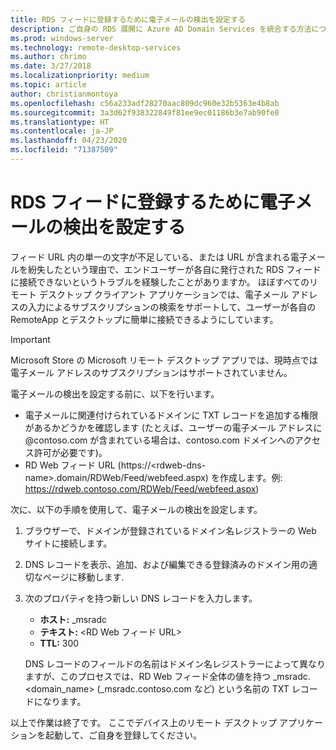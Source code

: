 ```yaml
---
title: RDS フィードに登録するために電子メールの検出を設定する
description: ご自身の RDS 展開に Azure AD Domain Services を統合する方法について説明します。
ms.prod: windows-server
ms.technology: remote-desktop-services
ms.author: chrimo
ms.date: 3/27/2018
ms.localizationpriority: medium
ms.topic: article
author: christianmontoya
ms.openlocfilehash: c56a233adf28270aac809dc960e32b5363e4b8ab
ms.sourcegitcommit: 3a3d62f938322849f81ee9ec01186b3e7ab90fe0
ms.translationtype: HT
ms.contentlocale: ja-JP
ms.lasthandoff: 04/23/2020
ms.locfileid: "71387509"
---
```

# <a name="set-up-email-discovery-to-subscribe-to-your-rds-feed"></a>RDS フィードに登録するために電子メールの検出を設定する

フィード URL 内の単一の文字が不足している、または URL が含まれる電子メールを紛失したという理由で、エンドユーザーが各自に発行された RDS フィードに接続できないというトラブルを経験したことがありますか。 ほぼすべてのリモート デスクトップ クライアント アプリケーションでは、電子メール アドレスの入力によるサブスクリプションの検索をサポートして、ユーザーが各自の RemoteApp とデスクトップに簡単に接続できるようにしています。

>[!IMPORTANT]
>Microsoft Store の Microsoft リモート デスクトップ アプリでは、現時点では電子メール アドレスのサブスクリプションはサポートされていません。

電子メールの検出を設定する前に、以下を行います。

- 電子メールに関連付けられているドメインに TXT レコードを追加する権限があるかどうかを確認します (たとえば、ユーザーの電子メール アドレスに @contoso.com が含まれている場合は、contoso.com ドメインへのアクセス許可が必要です)。
- RD Web フィード URL (https://\<rdweb-dns-name\>.domain/RDWeb/Feed/webfeed.aspx) を作成します。例: https://rdweb.contoso.com/RDWeb/Feed/webfeed.aspx)

次に、以下の手順を使用して、電子メールの検出を設定します。

1. ブラウザーで、ドメインが登録されているドメイン名レジストラーの Web サイトに接続します。
2. DNS レコードを表示、追加、および編集できる登録済みのドメイン用の適切なページに移動します.
3. 次のプロパティを持つ新しい DNS レコードを入力します。
   - **ホスト:** _msradc
   - **テキスト:** \<RD Web フィード URL\>
   - **TTL:** 300

   DNS レコードのフィールドの名前はドメイン名レジストラーによって異なりますが、このプロセスでは、RD Web フィード全体の値を持つ _msradc.\<domain_name\> (_msradc.contoso.com など) という名前の TXT レコードになります。

以上で作業は終了です。 ここでデバイス上のリモート デスクトップ アプリケーションを起動して、ご自身を登録してください。